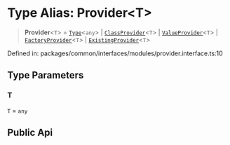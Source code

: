 # Type Alias: Provider\<T\>

> **Provider**\<`T`\> = [`Type`](../interfaces/Type.md)\<`any`\> \| [`ClassProvider`](../interfaces/ClassProvider.md)\<`T`\> \| [`ValueProvider`](../interfaces/ValueProvider.md)\<`T`\> \| [`FactoryProvider`](../interfaces/FactoryProvider.md)\<`T`\> \| [`ExistingProvider`](../interfaces/ExistingProvider.md)\<`T`\>

Defined in: packages/common/interfaces/modules/provider.interface.ts:10

## Type Parameters

### T

`T` = `any`

## Public Api
